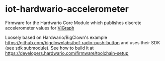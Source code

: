 # iot-hardwario-accelerometer

Firmware for the Hardwario Core Module which publishes discrete accelerometer values for [ViGraph](http://www.vigraph.com)

Loosely based on Hardwario/BigClown's example https://github.com/bigclownlabs/bcf-radio-push-button and uses their SDK (see sdk submodule).  See how to build it at https://developers.hardwario.com/firmware/toolchain-setup




